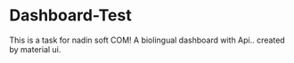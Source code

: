 # Dashboard-Test
This is a task for nadin soft COM! A biolingual dashboard with Api.. created by material ui.
